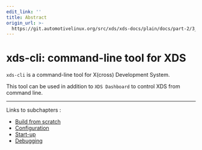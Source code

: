 ```yaml
---
edit_link: ''
title: Abstract
origin_url: >-
  https://git.automotivelinux.org/src/xds/xds-docs/plain/docs/part-2/3_xds-cli/0_abstract.md?h=flounder
---
```


<!-- WARNING: This file is generated by fetch_docs.js using /home/boron/Documents/AGL/docs-webtemplate/site/_data/tocs/devguides/flounder/xds-docs-guides-flounder-devguides-book.yml -->

# xds-cli: command-line tool for XDS

`xds-cli` is a command-line tool for X(cross) Development System.

This tool can be used in addition to `XDS Dashboard` to control XDS from command
line.

---

Links to subchapters :

- [Build from scratch](./1_build.html)
- [Configuration](./2_config.html)
- [Start-up](./3_commands.html)
- [Debugging](./4_debug.html)
